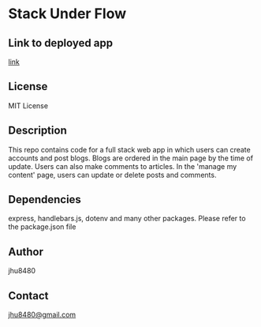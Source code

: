 # Stack Under Flow

## Link to deployed app

[link](https://stack-under-flow.herokuapp.com/)

## License

MIT License

## Description

This repo contains code for a full stack web app in which users can create accounts and post blogs. Blogs are ordered in the main page by the time of update. Users can also make comments to articles. In the 'manage my content' page, users can update or delete posts and comments.

## Dependencies

express, handlebars.js, dotenv and many other packages. Please refer to the package.json file

## Author

jhu8480

## Contact

jhu8480@gmail.com
